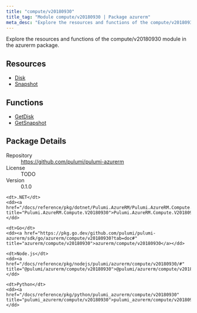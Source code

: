 ```yaml
---
title: "compute/v20180930"
title_tag: "Module compute/v20180930 | Package azurerm"
meta_desc: "Explore the resources and functions of the compute/v20180930 module in the azurerm package."
---
```


<!-- WARNING: this file was generated by Pulumi Docs Generator. -->
<!-- Do not edit by hand unless you're certain you know what you are doing! -->

Explore the resources and functions of the compute/v20180930 module in the azurerm package.

<h2 id="resources">Resources</h2>
<ul class="api">
    <li><a href="disk" title="Disk"><span class="symbol resource"></span>Disk</a></li>
    <li><a href="snapshot" title="Snapshot"><span class="symbol resource"></span>Snapshot</a></li>
</ul>

<h2 id="functions">Functions</h2>
<ul class="api">
    <li><a href="getdisk" title="GetDisk"><span class="symbol function"></span>GetDisk</a></li>
    <li><a href="getsnapshot" title="GetSnapshot"><span class="symbol function"></span>GetSnapshot</a></li>
</ul>

<h2 id="package-details">Package Details</h2>
<dl class="package-details">
	<dt>Repository</dt>
	<dd><a href="https://github.com/pulumi/pulumi-azurerm">https://github.com/pulumi/pulumi-azurerm</a></dd>
	<dt>License</dt>
	<dd>TODO</dd>
	<dt>Version</dt>
	<dd>0.1.0</dd>
</dl>



<dl class="tabular">

    <dt>.NET</dt>
    <dd><a href="/docs/reference/pkg/dotnet/Pulumi.AzureRM/Pulumi.AzureRM.Compute.V20180930.html" title="Pulumi.AzureRM.Compute.V20180930">Pulumi.AzureRM.Compute.V20180930</a></dd>

    <dt>Go</dt>
    <dd><a href="https://pkg.go.dev/github.com/pulumi/pulumi-azurerm/sdk/go/azurerm/compute/v20180930?tab=doc#" title="azurerm/compute/v20180930">azurerm/compute/v20180930</a></dd>

    <dt>Node.js</dt>
    <dd><a href="/docs/reference/pkg/nodejs/pulumi/azurerm/compute/v20180930/#" title="@pulumi/azurerm/compute/v20180930">@pulumi/azurerm/compute/v20180930</a></dd>

    <dt>Python</dt>
    <dd><a href="/docs/reference/pkg/python/pulumi_azurerm/compute/v20180930" title="pulumi_azurerm/compute/v20180930">pulumi_azurerm/compute/v20180930</a></dd>

</dl>

